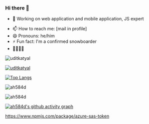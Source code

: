 ### Hi there 👋

<!--
**ah584d/ah584d** is a ✨ _special_ ✨ repository because its `README.md` (this file) appears on your GitHub profile.
-->

- 🔭 Working on web application and mobile application, JS expert
<!--
- “Any fool can write code that a computer can understand. Good programmers write code that humans can understand.” — Martin Fowler
- 🌱 I’m currently learning 

- 👯 I’m looking to collaborate on ...
- 🤔 I’m looking for help with ...
- 💬 Ask me about ...
-->

- 📫 How to reach me: [mail in profile]
- 😄 Pronouns: he/him
- ⚡ Fun fact: I'm a confirmed snowboarder 
- 🏂🏻🏂🏻


<p align="left"> <img src="https://komarev.com/ghpvc/?username=ah584d&label=Profile%20views&color=0e75b6&style=flat" alt="uditkatyal" /> </p>
<p align="left"> <a href="https://github.com/ryo-ma/github-profile-trophy"><img src="https://github-profile-trophy.vercel.app/?username=ah584d" alt="uditkatyal" /></a> </p>

[![Top Langs](https://github-readme-stats.vercel.app/api/top-langs/?username=uditkatyal&layout=compact)](https://github.com/uditkatyal/github-readme-stats)


<p><img align="center" src="https://github-readme-stats.vercel.app/api?username=ah584d&show_icons=true&locale=en" alt="ah584d" /></p>


<p><img align="center" src="https://github-readme-streak-stats.herokuapp.com/?user=ah584d&" alt="ah584d" /></p>

[![ah584d's github activity graph](https://activity-graph.herokuapp.com/graph?username=ah584d&bg_color=000000&color=1fdbd8&line=ff5c5c&point=1adbce&area=true&hide_border=true)](https://github.com/ashutosh00710/github-readme-activity-graph)

https://www.npmjs.com/package/azure-sas-token
